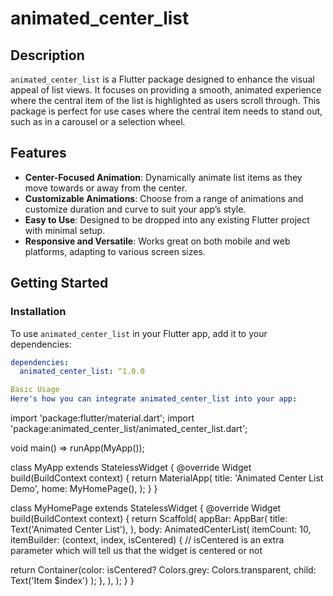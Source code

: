 # animated_center_list

## Description
`animated_center_list` is a Flutter package designed to enhance the visual appeal of list views. It focuses on providing a smooth, animated experience where the central item of the list is highlighted as users scroll through. This package is perfect for use cases where the central item needs to stand out, such as in a carousel or a selection wheel.

## Features
- **Center-Focused Animation**: Dynamically animate list items as they move towards or away from the center.
- **Customizable Animations**: Choose from a range of animations and customize duration and curve to suit your app’s style.
- **Easy to Use**: Designed to be dropped into any existing Flutter project with minimal setup.
- **Responsive and Versatile**: Works great on both mobile and web platforms, adapting to various screen sizes.

## Getting Started

### Installation
To use `animated_center_list` in your Flutter app, add it to your dependencies:

```yaml
dependencies:
  animated_center_list: ^1.0.0

Basic Usage
Here's how you can integrate animated_center_list into your app:

```
import 'package:flutter/material.dart';
import 'package:animated_center_list/animated_center_list.dart';

void main() => runApp(MyApp());

class MyApp extends StatelessWidget {
@override
Widget build(BuildContext context) {
return MaterialApp(
title: 'Animated Center List Demo',
home: MyHomePage(),
);
}
}

class MyHomePage extends StatelessWidget {
@override
Widget build(BuildContext context) {
return Scaffold(
appBar: AppBar(
title: Text('Animated Center List'),
),
body: AnimatedCenterList(
itemCount: 10,
itemBuilder: (context, index, isCentered) {
// isCentered is an extra parameter which will tell us that the widget is centered or not

return Container(color: isCentered? Colors.grey: Colors.transparent,
child: Text('Item $index')
);
},
),
);
}
}